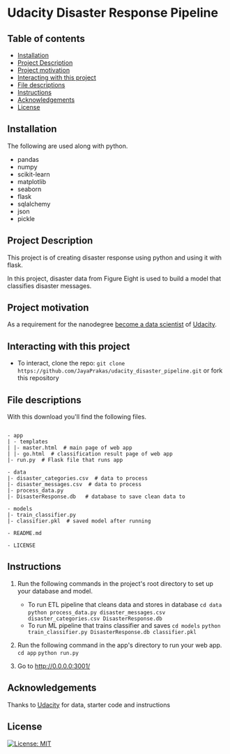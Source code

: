 # Udacity Disaster Response Pipeline

## Table of contents

- [Installation](#installation)
- [Project Description](#Project-Description)
- [Project motivation](#project-motivation)
- [Interacting with this project](#Interacting-with-this-project)
- [File descriptions](#File-descriptions)
- [Instructions](#Instructions)
- [Acknowledgements](#Acknowledgements)
- [License](#License)


## Installation

The following are used along with python.

- pandas
- numpy
- scikit-learn
- matplotlib
- seaborn
- flask
- sqlalchemy
- json
- pickle

## Project Description

This project is of creating disaster response using python and using it with flask.

In this project, disaster data from Figure Eight is used to build a model that classifies disaster messages.

## Project motivation

As a requirement for the nanodegree [become a data scientist](https://www.udacity.com/course/data-scientist-nanodegree--nd025) of [Udacity](https://www.udacity.com/).

## Interacting with this project

- To interact, clone the repo: `git clone https://github.com/JayaPrakas/udacity_disaster_pipeline.git` or fork this repository

## File descriptions

With this download you'll find the following files.

```text
    
- app
| - templates
| |- master.html  # main page of web app
| |- go.html  # classification result page of web app
|- run.py  # Flask file that runs app

- data
|- disaster_categories.csv  # data to process 
|- disaster_messages.csv  # data to process
|- process_data.py
|- DisasterResponse.db   # database to save clean data to

- models
|- train_classifier.py
|- classifier.pkl  # saved model after running

- README.md

- LICENSE

```

## Instructions

1. Run the following commands in the project's root directory to set up your database and model.

    - To run ETL pipeline that cleans data and stores in database
        `cd data`
        `python process_data.py disaster_messages.csv disaster_categories.csv DisasterResponse.db`
    - To run ML pipeline that trains classifier and saves
        `cd models`
        `python train_classifier.py DisasterResponse.db classifier.pkl`

2. Run the following command in the app's directory to run your web app.
    `cd app`
    `python run.py`

3. Go to http://0.0.0.0:3001/

## Acknowledgements

Thanks to [Udacity](https://www.udacity.com/) for data, starter code and instructions

## License

[![License: MIT](https://img.shields.io/badge/License-MIT-yellow.svg)](https://opensource.org/licenses/MIT)


